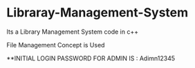# Libraray-Management-System

Its a Library Management System code in c++ 

File Management Concept is Used

**INITIAL LOGIN PASSWORD FOR ADMIN IS : Adimn12345

